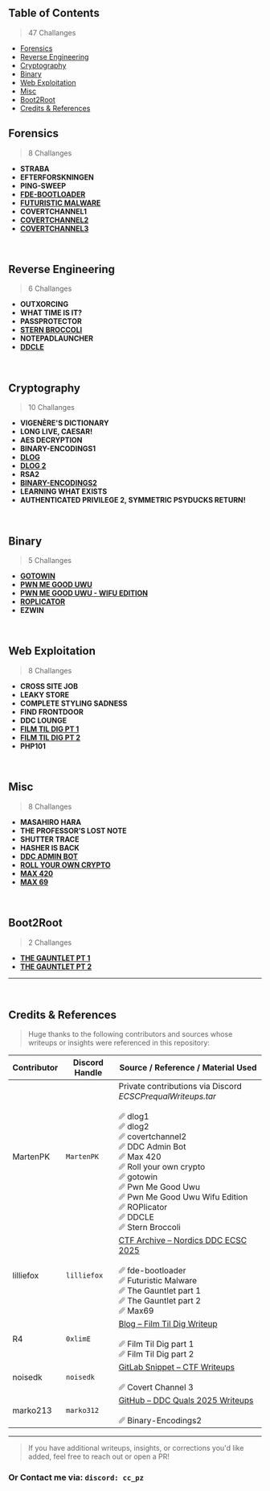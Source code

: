 ## Table of Contents

> 47 Challanges

- [Forensics](#forensics)
- [Reverse Engineering](#reverse-engineering)
- [Cryptography](#cryptography)
- [Binary](#binary)
- [Web Exploitation](#web-exploitation)
- [Misc](#misc)
- [Boot2Root](#boot2root)
- [Credits & References](#credits--references)


<h2 >Forensics</h2>

> 8 Challanges 

- **STRABA**  
- **EFTERFORSKNINGEN**  
- **PING-SWEEP**
- [**FDE-BOOTLOADER**](https://github.com/zebbern/Cyberlandslaget-2025/blob/main/Forensics/fde-bootloader/fde-bootloader.md)  
- [**FUTURISTIC MALWARE**](https://github.com/zebbern/Cyberlandslaget-2025/blob/main/Forensics/Futuristic%20Malware/futuristic-malware.md)  
- **COVERTCHANNEL1**  
- [**COVERTCHANNEL2**](https://github.com/zebbern/Cyberlandslaget-2025/blob/main/Forensics/covertchannel2/covertchannel2.pdf)  
- [**COVERTCHANNEL3**](https://github.com/zebbern/Cyberlandslaget-2025/blob/main/Forensics/COVERTCHANNEL3/COVERTCHANNEL3.md)  


<br>


  <h2 >Reverse Engineering</h2> 
  
> 6 Challanges 

- **OUTXORCING**  
- **WHAT TIME IS IT?**  
- **PASSPROTECTOR**  
- [**STERN BROCCOLI**](https://github.com/zebbern/Cyberlandslaget-2025/blob/main/Reverse%20Engineering/Stern%20Broccoli/Stern%20Broccoli.pdf)  
- **NOTEPADLAUNCHER**  
- [**DDCLE**](https://github.com/zebbern/Cyberlandslaget-2025/blob/main/Reverse%20Engineering/DDCLE/DDCLE.pdf)  

<br>


  <h2 >Cryptography</h2> 
  
> 10 Challanges 

- **VIGENÈRE'S DICTIONARY**  
- **LONG LIVE, CAESAR!**  
- **AES DECRYPTION**  
- **BINARY-ENCODINGS1**  
- [**DLOG**](https://github.com/zebbern/Cyberlandslaget-2025/blob/main/Cryptography/dlog/dlog.pdf)
- [**DLOG 2**](https://github.com/zebbern/Cyberlandslaget-2025/blob/main/Cryptography/dlog2/dlog2.pdf) 
- **RSA2**  
- [**BINARY-ENCODINGS2**](https://github.com/zebbern/Cyberlandslaget-2025/tree/main/Cryptography/crypto_Binary-Encodings2)  
- **LEARNING WHAT EXISTS**    
- **AUTHENTICATED PRIVILEGE 2, SYMMETRIC PSYDUCKS RETURN!**  


<br>

  <h2 >Binary</h2> 

> 5 Challanges 

- [**GOTOWIN**](https://github.com/zebbern/Cyberlandslaget-2025/blob/main/Binary/gotowin/gotowin.pdf)
- [**PWN ME GOOD UWU**](https://github.com/zebbern/Cyberlandslaget-2025/blob/main/Binary/Pwn%20Me%20Good%20Uwu/Pwn%20Me%20Good%20Uwu.pdf)   
- [**PWN ME GOOD UWU - WIFU EDITION**](https://github.com/zebbern/Cyberlandslaget-2025/blob/main/Binary/Pwn%20Me%20Good%20Uwu%20Wifu%20Edition/Pwn%20Me%20Good%20Uwu%20Wifu%20Edition.pdf)
- [**ROPLICATOR**](https://github.com/zebbern/Cyberlandslaget-2025/blob/main/Binary/ROPlicator/ROPlicator.pdf)
- **EZWIN**


<br>

  <h2 >Web Exploitation</h2> 

> 8 Challanges 

- **CROSS SITE JOB**  
- **LEAKY STORE**  
- **COMPLETE STYLING SADNESS**  
- **FIND FRONTDOOR**  
- **DDC LOUNGE**  
- [**FILM TIL DIG PT 1**](https://blog.r4.dk/posts/film-til-dig/)  
- [**FILM TIL DIG PT 2**](https://blog.r4.dk/posts/film-til-dig/)  
- **PHP101**  


<br>


  <h2 >Misc</h2> 

> 8 Challanges 

- **MASAHIRO HARA**  
- **THE PROFESSOR’S LOST NOTE**  
- **SHUTTER TRACE**  
- **HASHER IS BACK**  
- [**DDC ADMIN BOT**](https://github.com/zebbern/Cyberlandslaget-2025/blob/main/Misc/DDC%20Admin%20Bot/DDC%20Admin%20Bot.pdf)  
- [**ROLL YOUR OWN CRYPTO**](https://github.com/zebbern/Cyberlandslaget-2025/blob/main/Misc/Roll%20your%20own%20crypto/Roll%20your%20own%20crypto.pdf)  
- [**MAX 420**](https://github.com/zebbern/Cyberlandslaget-2025/blob/main/Misc/Max%20420/Max%20420.pdf)  
- [**MAX 69**](https://github.com/zebbern/Cyberlandslaget-2025/blob/main/Misc/Max%2069/max-69.md)

<br>


  <h2 >Boot2Root</h2> 

> 2 Challanges 

- [**THE GAUNTLET PT 1**](https://github.com/zebbern/Cyberlandslaget-2025/blob/main/Boot2root/the-gauntlet-part-1/the-gauntlet-part-1.md)
- [**THE GAUNTLET PT 2**](https://github.com/zebbern/Cyberlandslaget-2025/blob/main/Boot2root/the-gauntlet-part-2/the-gauntlet-part-2.md)



---

<br>

## Credits & References

> Huge thanks to the following contributors and sources whose writeups or insights were referenced in this repository:

| Contributor     | Discord Handle | Source / Reference / Material Used |
|----------------|----------------|---------------------|
| MartenPK          | `MartenPK`       | Private contributions via Discord *ECSCPrequalWriteups.tar* <br> <br> ␥ dlog1 <br> ␥ dlog2 <br> ␥ covertchannel2 <br> ␥ DDC Admin Bot <br> ␥ Max 420 <br> ␥ Roll your own crypto <br> ␥ gotowin <br> ␥ Pwn Me Good Uwu <br> ␥ Pwn Me Good Uwu Wifu Edition <br> ␥ ROPlicator <br> ␥ DDCLE <br> ␥ Stern Broccoli <br> |
| lilliefox       | `lilliefox`    | [CTF Archive – Nordics DDC ECSC 2025](https://ctf.lillie.sh/archive/tag/nordics-ddc-ecsc-2025/) <br> <br> ␥ fde-bootloader <br> ␥ Futuristic Malware <br> ␥ The Gauntlet part 1 <br> ␥ The Gauntlet part 2 <br> ␥ Max69 <br> |
| R4              | `0xlimE`    | [Blog – Film Til Dig Writeup](https://blog.r4.dk/posts/film-til-dig/) <br> <br> ␥ Film Til Dig part 1 <br> ␥ Film Til Dig part 2 |
| noisedk         | `noisedk`      | [GitLab Snippet – CTF Writeups](https://gitlab.com/-/snippets/4827407) <br> <br> ␥ Covert Channel 3 <br>|
| marko213        | `marko312`     | [GitHub – DDC Quals 2025 Writeups](https://github.com/marko213/ctf-writeups/tree/main/2025/DDC-quals/crypto_Binary-Encodings2) <br> <br> ␥ Binary-Encodings2 <br>|

---

> If you have additional writeups, insights, or corrections you'd like added, feel free to reach out or open a PR!

### Or Contact me via: <code>discord: cc_pz</code> 


